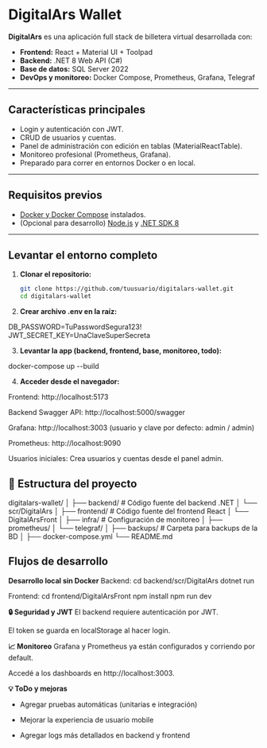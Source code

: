# DigitalArs Wallet

**DigitalArs** es una aplicación full stack de billetera virtual desarrollada con:
- **Frontend:** React + Material UI + Toolpad
- **Backend:** .NET 8 Web API (C#)
- **Base de datos:** SQL Server 2022
- **DevOps y monitoreo:** Docker Compose, Prometheus, Grafana, Telegraf

---

##  Características principales

- Login y autenticación con JWT.
- CRUD de usuarios y cuentas.
- Panel de administración con edición en tablas (MaterialReactTable).
- Monitoreo profesional (Prometheus, Grafana).
- Preparado para correr en entornos Docker o en local.

---

##  Requisitos previos

- [Docker y Docker Compose](https://docs.docker.com/get-docker/) instalados.
- (Opcional para desarrollo) [Node.js](https://nodejs.org/) y [.NET SDK 8](https://dotnet.microsoft.com/en-us/download/dotnet/8.0)

---

##  Levantar el entorno completo

1. **Clonar el repositorio:**
   ```bash
   git clone https://github.com/tuusuario/digitalars-wallet.git
   cd digitalars-wallet
2. **Crear archivo .env en la raíz:**

DB_PASSWORD=TuPasswordSegura123!
JWT_SECRET_KEY=UnaClaveSuperSecreta

3. **Levantar la app (backend, frontend, base, monitoreo, todo):**

docker-compose up --build

4. **Acceder desde el navegador:**

Frontend: http://localhost:5173

Backend Swagger API: http://localhost:5000/swagger

Grafana: http://localhost:3003
(usuario y clave por defecto: admin / admin)

Prometheus: http://localhost:9090

Usuarios iniciales:
Crea usuarios y cuentas desde el panel admin.

## 📝 Estructura del proyecto

digitalars-wallet/
│
├── backend/                  # Código fuente del backend .NET
│   └── scr/DigitalArs
│
├── frontend/                 # Código fuente del frontend React
│   └── DigitalArsFront
│
├── infra/                    # Configuración de monitoreo
│   ├── prometheus/
│   └── telegraf/
│
├── backups/                  # Carpeta para backups de la BD
│
├── docker-compose.yml
└── README.md

## Flujos de desarrollo
**Desarrollo local sin Docker**
Backend:
cd backend/scr/DigitalArs
dotnet run

Frontend:
cd frontend/DigitalArsFront
npm install
npm run dev

**🔒 Seguridad y JWT**
El backend requiere autenticación por JWT.

El token se guarda en localStorage al hacer login.


**📈 Monitoreo**
Grafana y Prometheus ya están configurados y corriendo por default.

Accedé a los dashboards en http://localhost:3003.

**💡 ToDo y mejoras**
 - Agregar pruebas automáticas (unitarias e integración)

 - Mejorar la experiencia de usuario mobile

 - Agregar logs más detallados en backend y frontend

 